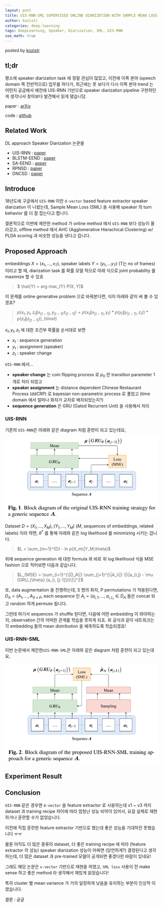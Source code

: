 ```yaml
---
layout: post
title: UIS-RNN-SML SUPERVISED ONLINE DIARIZATION WITH SAMPLE MEAN LOSS FOR MULTI-DOMAIN DATA
author: kozistr
categories: deep-learning
tags: DeepLearning, Speaker, Diarization, SML, UIS-RNN
use_math: true
---
```


posted by [kozistr](http://kozistr.tech)

## tl;dr

평소에 speaker diarization task 에 정말 관심이 많았고, 이전에 이쪽 분야 (speech domain 쪽 전반적으로) 업무를 하다가, 최근에는 못 보다가
다시 이쪽 분야 trend 는 어떤지 궁금해서 예전에 UIS-RNN 기반으로 speaker diarization pipeline 구현하던 게 생각나서 찾아보다 발견해서 읽게 됐습니당.

paper : [arXiv](https://arxiv.org/pdf/1911.01266.pdf)

code : [github](https://github.com/DonkeyShot21/uis-rnn-sml)

## Related Work

DL approach Speaker Diarization 논문들

* UIS-RNN : [paper](https://arxiv.org/pdf/1810.04719.pdf)
* BLSTM-EEND : [paper](https://arxiv.org/pdf/1909.05952.pdf)
* SA-EEND : [apper](https://arxiv.org/pdf/1909.06247.pdf)
* RPNSD : [paper](https://arxiv.org/pdf/2002.06220.pdf)
* DNCSD : [paper](https://arxiv.org/pdf/1910.09703.pdf)

## Introduce

18년도에 구글에서 `UIS-RNN` 이란 `d-vector` based feature extractor speaker diarization 이 나왔는데, 
Sample Mean Loss (SML) 을 사용해 speaker 의 turn behavior 를 더 잘 잡는다고 합니다.

결론적으로 이번에 제안한 method 가 online method 에서 `UIS-RNN` 보다 성능이 올라갔고, offline method 에서 AHC (Agglomerative Hierachical Clustering) w/ PLDA scoring 과 비슷한 성능을 낸다고 캅니다.

## Proposed Approach

embeddings $X = (x_1, ..., x_T)$, speaker labels $Y = (y_1, ... y_T)$ (T는 no of frames) 이라고 할 때,
diarization task 를 확률 모델 적으로 아래 식으로 joint probability 를 maximize 할 수 있죠

> $ \hat{Y}  = arg max_{Y} P(X, Y)$ 

이 문제를 online generative problem 으로 바꿔본다면, 식이 아래와 같이 써 볼 수 있겠죠?

> $p(x_t, y_t, z_t\|x_{[t-1]}, y_{[t-1]} z_{[t-1]}) = p(x_t\|x_{[t-1]}, y_t) * p(y_t\|y_{[t-1]}, z_t)) * p(z_t\|z_{[t-1]})), (time  t)$

$x_t, y_t, z_t$ 에 대한 조건부 확률을 순서대로 보면 

* $x_t$ : sequence generation
* $y_t$ : assignment (speaker)
* $z_t$ : speaker change

`UIS-RNN` 에서...

* **speaker change** 는 coin flipping process 로 $p_0$ 란 transition parameter 1개로 처리 되었고
* **speaker assignment** 는 distance dependent Chinese Restaurant Process (ddCRP) 로 bayesian non-parametric process 로 풀었고 (time domain 에서 얼마나 화자가 교차로 배치되었는지?)
* **sequence generation** 은 GRU (Gated Recurrent Unit) 을 사용해서 처리

### UIS-RNN

기존의 `UIS-RNN`은 아래와 같은 diagram 처럼 훈련이 되고 있는데요,

![img](/assets/UIS-RNN-SML/uis-rnn.png)

Dataset $D = {(X_1, ..., X_M), (Y_1, ..., Y_M)}$ ($M$, sequences of embeddings, related labels) 이라 하면, 
$\theta^*$ 를 통해 아래와 같은 log likelihood 를 minimizing 시키는 겁니다.

>  $L = \sum_{m=1}^{D} - ln p(X_m\|Y_M;\theta)$

위에 sequence generation 에 대한 formula 와 바로 위 log likelihood 식을 MSE fashion 으로 적어보면 다음과 같습니다.

> $L_{MSE} = \sum_{i=1}^{\|D_A\|} \sum_{j=1}^{\|A_i\|} \|\|a_{i,j} - \mu (GRU_{\theta} (a_{i, [j-1]}))\|\|^2$

또, data augmentation 을 진행하는데, S 명의 화자, P permutations 가 적용된다면, $D_A = (A_1, ..., A_{S \times P}$, 
each sequence 인 $A_i = (a_{i,1}, ..., a_{i,L_i} \in D_A$ 들은 concat 되고 random 하게 permute 됩니다.

그런데 여기서 sequences 가 shuffle 된다면, 다음에 어떤 embedding 이 와야하는 지, observation 간의 어떠한 관계를 학습을 못하게 되죠.
위 공식과 같이 네트워크는 각 embedding 들의 mean distribution 을 예측하도록 학습되겠죠!

### UIS-RNN-SML

이번 논문에서 제안한`UIS-RNN-SML`은 아래와 같은 diagram 처럼 훈련이 되고 있는데요,

![img](/assets/UIS-RNN-SML/uis-rnn-sml.png)

## Experiment Result



## Conclusion

`UIS-RNN` 같은 경우엔 `d-vector` 을 feature extractor 로 사용하는데 v1 ~ v3 까지 dataset 과 training recipe 차이에 따라 엄청난 성능 비약이 있어서,
요걸 실제로 재현하거나 훈련할 수가 없었습니다. 

이전에 직접 훈련한 feature extractor 기반으로 했는데 좋은 성능을 기대하진 못했습니다 ㅠㅠ

물론 아직도 더 많은 종류의 dataset, 더 좋은 training recipe 에 따라 (feature extractor 의 성능) 
speaker diarization 성능이 어쩌면 (당연하게?) 결정된다고 생각하는데, 더 많은 dataset 과 pre-trained 모델이 공개되면 좋겠다란 바람이 있네요!

그래도 해당 논문은 `x-vector` 기반으로 재현을 하였고, `SML loss` 사용이 전 make sense 하고 좋은 method 라 생각해서 재밌게 읽었습니다!

특히 cluster 별 mean variance 가 거의 일정하게 낮음을 유지하는 부분이 인상적 이였습니다.

결론 : 굳굳
